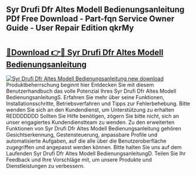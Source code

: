 ## Syr Drufi Dfr Altes Modell Bedienungsanleitung PDf Free Download - Part-fqn Service Owner Guide - User Repair Edition qkrMy

# <h2><a href="http://df19be2.blite.top/?on=Syr+Drufi+Dfr+Altes+Modell+Bedienungsanleitung">🔗Download 👉🔴 Syr Drufi Dfr Altes Modell Bedienungsanleitung</a></h2>

[![Syr Drufi Dfr Altes Modell Bedienungsanleitung new download](https://i.imgur.com/lujVjoI.png)](http://df19be2.blite.top/?on=Syr+Drufi+Dfr+Altes+Modell+Bedienungsanleitung)
Produktbeherrschung beginnt hier Entdecken Sie mit diesem Benutzerhandbuch das volle Potenzial Ihres Syr Drufi Dfr Altes Modell BedienungsanleitungS. Erfahren Sie mehr über seine Funktionen, Installationsschritte, Betriebsverfahren und Tipps zur Fehlerbehebung. Bitte wenden Sie sich an den Kundendienst, um Unterstützung zu erhalten REDDDDDDD Sollten Sie Hilfe benötigen, zögern Sie bitte nicht, sich an unser engagiertes Kundendienstteam zu wenden. Zu den erweiterten Funktionen von Syr Drufi Dfr Altes Modell Bedienungsanleitung gehören Gesichtserkennung, Gestensteuerung, anpassbare Profile und automatisierte Aufgaben, auf die alle über die Benutzeroberfläche zugegriffen und angepasst werden können. Bitte halten Sie uns auf dem Laufenden Syr Drufi Dfr Altes Modell BedienungsanleitungD. Teilen Sie Ihr Feedback und Ihre Vorschläge mit, um unsere Produkte und Dienstleistungen zu verbessern.
